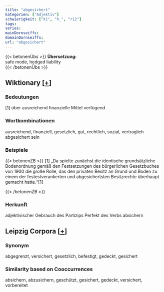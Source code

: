 ```yaml
---
title: "abgesichert"
kategorien: ["Adjektiv"]
schwierigkeit: ["k1", "h_", "r12"]
tags:
series:
mainDornseiffs:
domainDornseiffs:
url: "abgesichert"
---
```


{{< betonenÜbs >}}
**Übersetzung:**  
safe mode, hedged liability  
{{< /betonenÜbs >}}

## Wiktionary [[+](https://de.wiktionary.org/wiki/abgesichert)]

### Bedeutungen
[1] über ausreichend finanzielle Mittel verfügend  

### Wortkombinationen
ausreichend, finanziell, gesetzlich, gut, rechtlich, sozial, vertraglich abgesichert sein  

### Beispiele
{{< betonenZB >}}
[1] „Da spielte zunächst die identische grundsätzliche Bodenordnung gemäß den Festsetzungen des bürgerlichen Gesetzbuches von 1900 die große Rolle, das den privaten Besitz an Grund und Boden zu einem der festestverankerten und abgesichertsten Besitzrechte überhaupt gemacht hatte.“[1]  

{{< /betonenZB >}}
### Herkunft
adjektivischer Gebrauch des Partizips Perfekt des Verbs absichern  


## Leipzig Corpora [[+](https://corpora.uni-leipzig.de/en/res?word=abgesichert&corpusId=deu_newscrawl-public_2018)]


### Synonym
abgegrenzt, versichert, gesetzlich, befestigt, gedeckt, gesichert


### Similarity based on Cooccurrences
absichern, abzusichern, geschützt, gesichert, gedeckt, versichert, vorbereitet

